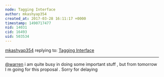 ```yaml
---
node: Tagging Interface
author: mkashyap354
created_at: 2017-03-28 16:11:17 +0000
timestamp: 1490717477
nid: 14031
cid: 16493
uid: 503534
---
```




[mkashyap354](../profile/mkashyap354) replying to: [Tagging Interface](../notes/mkashyap354/03-17-2017/tagging-interface)

----
[@warren](/profile/warren) i am quite busy in doing some important stuff , but from tomorrow I m going for this proposal . Sorry for delaying